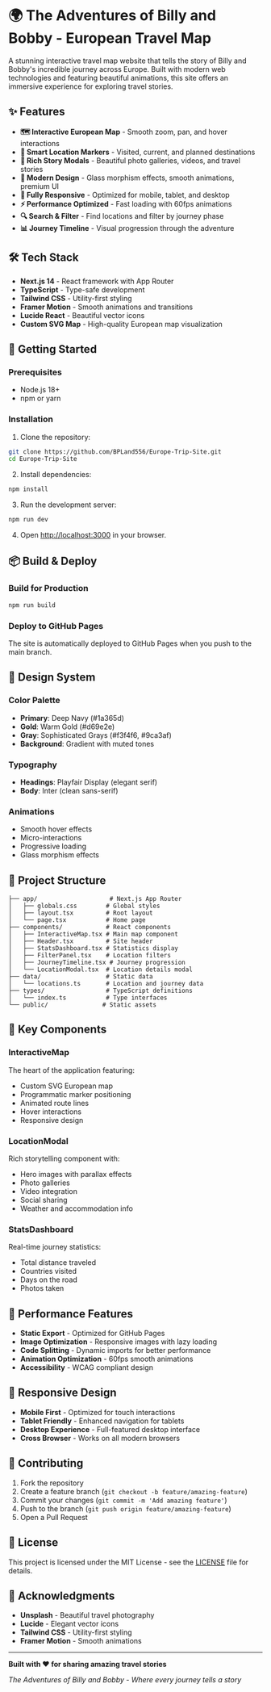 # 🌍 The Adventures of Billy and Bobby - European Travel Map

A stunning interactive travel map website that tells the story of Billy and Bobby's incredible journey across Europe. Built with modern web technologies and featuring beautiful animations, this site offers an immersive experience for exploring travel stories.

## ✨ Features

- **🗺️ Interactive European Map** - Smooth zoom, pan, and hover interactions
- **📍 Smart Location Markers** - Visited, current, and planned destinations
- **📖 Rich Story Modals** - Beautiful photo galleries, videos, and travel stories
- **🎨 Modern Design** - Glass morphism effects, smooth animations, premium UI
- **📱 Fully Responsive** - Optimized for mobile, tablet, and desktop
- **⚡ Performance Optimized** - Fast loading with 60fps animations
- **🔍 Search & Filter** - Find locations and filter by journey phase
- **📊 Journey Timeline** - Visual progression through the adventure

## 🛠️ Tech Stack

- **Next.js 14** - React framework with App Router
- **TypeScript** - Type-safe development
- **Tailwind CSS** - Utility-first styling
- **Framer Motion** - Smooth animations and transitions
- **Lucide React** - Beautiful vector icons
- **Custom SVG Map** - High-quality European map visualization

## 🚀 Getting Started

### Prerequisites

- Node.js 18+ 
- npm or yarn

### Installation

1. Clone the repository:
```bash
git clone https://github.com/BPLand556/Europe-Trip-Site.git
cd Europe-Trip-Site
```

2. Install dependencies:
```bash
npm install
```

3. Run the development server:
```bash
npm run dev
```

4. Open [http://localhost:3000](http://localhost:3000) in your browser.

## 📦 Build & Deploy

### Build for Production
```bash
npm run build
```

### Deploy to GitHub Pages
The site is automatically deployed to GitHub Pages when you push to the main branch.

## 🎨 Design System

### Color Palette
- **Primary**: Deep Navy (#1a365d)
- **Gold**: Warm Gold (#d69e2e) 
- **Gray**: Sophisticated Grays (#f3f4f6, #9ca3af)
- **Background**: Gradient with muted tones

### Typography
- **Headings**: Playfair Display (elegant serif)
- **Body**: Inter (clean sans-serif)

### Animations
- Smooth hover effects
- Micro-interactions
- Progressive loading
- Glass morphism effects

## 📁 Project Structure

```
├── app/                    # Next.js App Router
│   ├── globals.css        # Global styles
│   ├── layout.tsx         # Root layout
│   └── page.tsx           # Home page
├── components/            # React components
│   ├── InteractiveMap.tsx # Main map component
│   ├── Header.tsx         # Site header
│   ├── StatsDashboard.tsx # Statistics display
│   ├── FilterPanel.tsx    # Location filters
│   ├── JourneyTimeline.tsx # Journey progression
│   └── LocationModal.tsx  # Location details modal
├── data/                  # Static data
│   └── locations.ts       # Location and journey data
├── types/                 # TypeScript definitions
│   └── index.ts           # Type interfaces
└── public/               # Static assets
```

## 🌟 Key Components

### InteractiveMap
The heart of the application featuring:
- Custom SVG European map
- Programmatic marker positioning
- Animated route lines
- Hover interactions
- Responsive design

### LocationModal
Rich storytelling component with:
- Hero images with parallax effects
- Photo galleries
- Video integration
- Social sharing
- Weather and accommodation info

### StatsDashboard
Real-time journey statistics:
- Total distance traveled
- Countries visited
- Days on the road
- Photos taken

## 🎯 Performance Features

- **Static Export** - Optimized for GitHub Pages
- **Image Optimization** - Responsive images with lazy loading
- **Code Splitting** - Dynamic imports for better performance
- **Animation Optimization** - 60fps smooth animations
- **Accessibility** - WCAG compliant design

## 📱 Responsive Design

- **Mobile First** - Optimized for touch interactions
- **Tablet Friendly** - Enhanced navigation for tablets
- **Desktop Experience** - Full-featured desktop interface
- **Cross Browser** - Works on all modern browsers

## 🤝 Contributing

1. Fork the repository
2. Create a feature branch (`git checkout -b feature/amazing-feature`)
3. Commit your changes (`git commit -m 'Add amazing feature'`)
4. Push to the branch (`git push origin feature/amazing-feature`)
5. Open a Pull Request

## 📄 License

This project is licensed under the MIT License - see the [LICENSE](LICENSE) file for details.

## 🙏 Acknowledgments

- **Unsplash** - Beautiful travel photography
- **Lucide** - Elegant vector icons
- **Tailwind CSS** - Utility-first styling
- **Framer Motion** - Smooth animations

---

**Built with ❤️ for sharing amazing travel stories**

*The Adventures of Billy and Bobby - Where every journey tells a story* 